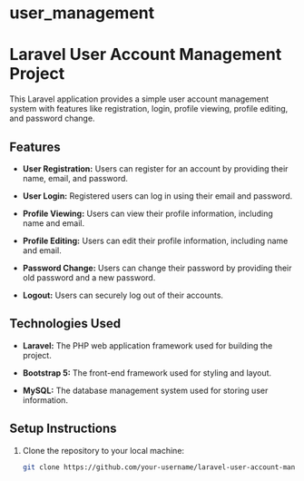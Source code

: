 # user_management

# Laravel User Account Management Project

This Laravel application provides a simple user account management system with features like registration, login, profile viewing, profile editing, and password change.

## Features

- **User Registration:** Users can register for an account by providing their name, email, and password.

- **User Login:** Registered users can log in using their email and password.

- **Profile Viewing:** Users can view their profile information, including name and email.

- **Profile Editing:** Users can edit their profile information, including name and email.

- **Password Change:** Users can change their password by providing their old password and a new password.

- **Logout:** Users can securely log out of their accounts.

## Technologies Used

- **Laravel:** The PHP web application framework used for building the project.

- **Bootstrap 5:** The front-end framework used for styling and layout.

- **MySQL:** The database management system used for storing user information.

## Setup Instructions

1. Clone the repository to your local machine:

   ```bash
   git clone https://github.com/your-username/laravel-user-account-management.git
